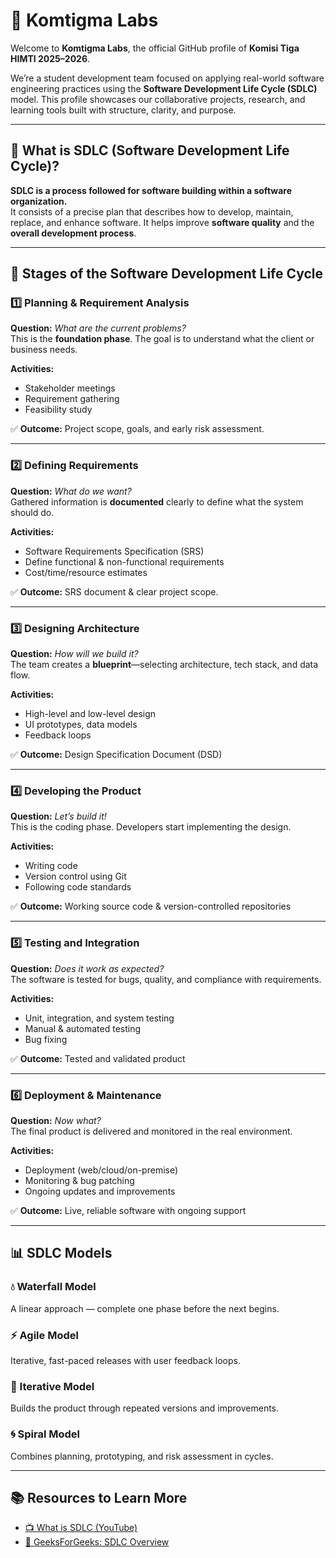 # 🧪 Komtigma Labs

Welcome to **Komtigma Labs**, the official GitHub profile of **Komisi Tiga HIMTI 2025–2026**.

We’re a student development team focused on applying real-world software engineering practices using the **Software Development Life Cycle (SDLC)** model. This profile showcases our collaborative projects, research, and learning tools built with structure, clarity, and purpose.

---

## 🔄 What is SDLC (Software Development Life Cycle)?

**SDLC is a process followed for software building within a software organization.**  
It consists of a precise plan that describes how to develop, maintain, replace, and enhance software. It helps improve **software quality** and the **overall development process**.

---

## 🧩 Stages of the Software Development Life Cycle

### 1️⃣ Planning & Requirement Analysis  
**Question:** _What are the current problems?_  
This is the **foundation phase**. The goal is to understand what the client or business needs.

**Activities:**
- Stakeholder meetings
- Requirement gathering
- Feasibility study

✅ **Outcome:** Project scope, goals, and early risk assessment.

---

### 2️⃣ Defining Requirements  
**Question:** _What do we want?_  
Gathered information is **documented** clearly to define what the system should do.

**Activities:**
- Software Requirements Specification (SRS)
- Define functional & non-functional requirements
- Cost/time/resource estimates

✅ **Outcome:** SRS document & clear project scope.

---

### 3️⃣ Designing Architecture  
**Question:** _How will we build it?_  
The team creates a **blueprint**—selecting architecture, tech stack, and data flow.

**Activities:**
- High-level and low-level design
- UI prototypes, data models
- Feedback loops

✅ **Outcome:** Design Specification Document (DSD)

---

### 4️⃣ Developing the Product  
**Question:** _Let’s build it!_  
This is the coding phase. Developers start implementing the design.

**Activities:**
- Writing code
- Version control using Git
- Following code standards

✅ **Outcome:** Working source code & version-controlled repositories

---

### 5️⃣ Testing and Integration  
**Question:** _Does it work as expected?_  
The software is tested for bugs, quality, and compliance with requirements.

**Activities:**
- Unit, integration, and system testing
- Manual & automated testing
- Bug fixing

✅ **Outcome:** Tested and validated product

---

### 6️⃣ Deployment & Maintenance  
**Question:** _Now what?_  
The final product is delivered and monitored in the real environment.

**Activities:**
- Deployment (web/cloud/on-premise)
- Monitoring & bug patching
- Ongoing updates and improvements

✅ **Outcome:** Live, reliable software with ongoing support

---

## 📊 SDLC Models

### 💧 Waterfall Model  
A linear approach — complete one phase before the next begins.

### ⚡ Agile Model  
Iterative, fast-paced releases with user feedback loops.

### 🔁 Iterative Model  
Builds the product through repeated versions and improvements.

### 🌀 Spiral Model  
Combines planning, prototyping, and risk assessment in cycles.

---

## 📚 Resources to Learn More
- [📺 What is SDLC (YouTube)](https://www.youtube.com/watch?v=mmVXL0LzLks)
- [📘 GeeksForGeeks: SDLC Overview](https://www)
